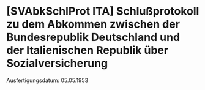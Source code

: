 # [SVAbkSchlProt ITA] Schlußprotokoll zu dem Abkommen zwischen der Bundesrepublik Deutschland und der Italienischen Republik über Sozialversicherung

Ausfertigungsdatum: 05.05.1953

 